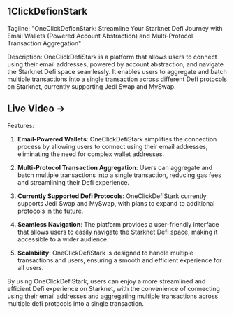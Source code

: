 ## 1ClickDefionStark

Tagline: "OneClickDefionStark: Streamline Your Starknet Defi Journey with Email Wallets (Powered Account Abstraction) and Multi-Protocol Transaction Aggregation"

Description: OneClickDefiStark is a platform that allows users to connect using their email addresses, powered by account abstraction, and navigate the Starknet Defi space seamlessly. It enables users to aggregate and batch multiple transactions into a single transaction across different Defi protocols on Starknet, currently supporting Jedi Swap and MySwap.

## Live Video ->

Features:

1. **Email-Powered Wallets**: OneClickDefiStark simplifies the connection process by allowing users to connect using their email addresses, eliminating the need for complex wallet addresses.

2. **Multi-Protocol Transaction Aggregation**: Users can aggregate and batch multiple transactions into a single transaction, reducing gas fees and streamlining their Defi experience.

3. **Currently Supported Defi Protocols**: OneClickDefiStark currently supports Jedi Swap and MySwap, with plans to expand to additional protocols in the future.

4. **Seamless Navigation**: The platform provides a user-friendly interface that allows users to easily navigate the Starknet Defi space, making it accessible to a wider audience.

5. **Scalability**: OneClickDefiStark is designed to handle multiple transactions and users, ensuring a smooth and efficient experience for all users.

By using OneClickDefiStark, users can enjoy a more streamlined and efficient Defi experience on Starknet, with the convenience of connecting using their email addresses and aggregating multiple transactions across multiple defi protocols into a single transaction.
